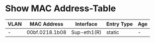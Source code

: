 
# Show MAC Address-Table
| VLAN | MAC Address | Interface | Entry Type | Age |
| ---- | ----------- | --------- | ---------- | --- |
| - | 00bf.0218.1b08 | Sup-eth1(R) | static | - |